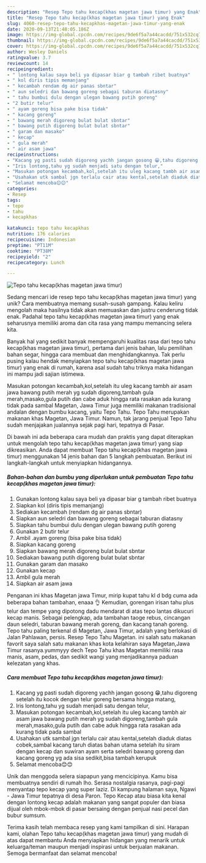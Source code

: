 ```yaml
---
description: "Resep Tepo tahu kecap(khas magetan jawa timur) yang Enak"
title: "Resep Tepo tahu kecap(khas magetan jawa timur) yang Enak"
slug: 4060-resep-tepo-tahu-kecapkhas-magetan-jawa-timur-yang-enak
date: 2020-09-13T21:48:05.186Z
image: https://img-global.cpcdn.com/recipes/9de6f5a7a44cacdd/751x532cq70/tepo-tahu-kecapkhas-magetan-jawa-timur-foto-resep-utama.jpg
thumbnail: https://img-global.cpcdn.com/recipes/9de6f5a7a44cacdd/751x532cq70/tepo-tahu-kecapkhas-magetan-jawa-timur-foto-resep-utama.jpg
cover: https://img-global.cpcdn.com/recipes/9de6f5a7a44cacdd/751x532cq70/tepo-tahu-kecapkhas-magetan-jawa-timur-foto-resep-utama.jpg
author: Wesley Daniels
ratingvalue: 3.7
reviewcount: 14
recipeingredient:
- " lontong kalau saya beli ya dipasar biar g tambah ribet buatnya"
- " kol diris tipis memanjang"
- " kecambah rendam dg air panas sbntar"
- " aun seledri dan bawang goreng sebagai taburan diatasny"
- " tahu bumbui dulu dengan ulegan bawang putih goreng"
- "2 butir telur"
- " ayam goreng bisa pake bisa tidak"
- " kacang goreng"
- " bawang merah digoreng bulat bulat sbntar"
- " bawang putih digoreng bulat bulat sbntar"
- " garam dan masako"
- " kecap"
- " gula merah"
- " air asam jawa"
recipeinstructions:
- "Kacang yg pasti sudah digoreng yachh jangan gosong 😁,tahu digoreng setelah itu kocok dengan telur goreng bersama hingga matang,"
- "Iris lontong,tahu yg sudah menjadi satu dengan telur,"
- "Masukan potongan kecambah,kol,setelah itu uleg kacang tambh air asam jawa bawang putih merah yg sudah digoreng,tambah gula merah,masako,gula putih dan cabe aduk hingga rata rasakan ada kurang tidak pada sambal"
- "Usahakan utk sambal jgn terlalu cair atau kental,setelah diaduk diatas cobek,sambal kacang taruh diatas bahan utama setelah itu siram dengan kecap dan suwiran ayam serta seledri bawang goreng dan kacang goreng yg ada sisa sedikit,bisa tambah kerupuk"
- "Selamat mencoba😊😊"
categories:
- Resep
tags:
- tepo
- tahu
- kecapkhas

katakunci: tepo tahu kecapkhas 
nutrition: 176 calories
recipecuisine: Indonesian
preptime: "PT11M"
cooktime: "PT38M"
recipeyield: "2"
recipecategory: Lunch

---
```



![Tepo tahu kecap(khas magetan jawa timur)](https://img-global.cpcdn.com/recipes/9de6f5a7a44cacdd/751x532cq70/tepo-tahu-kecapkhas-magetan-jawa-timur-foto-resep-utama.jpg)

Sedang mencari ide resep tepo tahu kecap(khas magetan jawa timur) yang unik? Cara membuatnya memang susah-susah gampang. Kalau keliru mengolah maka hasilnya tidak akan memuaskan dan justru cenderung tidak enak. Padahal tepo tahu kecap(khas magetan jawa timur) yang enak seharusnya memiliki aroma dan cita rasa yang mampu memancing selera kita.

Banyak hal yang sedikit banyak mempengaruhi kualitas rasa dari tepo tahu kecap(khas magetan jawa timur), pertama dari jenis bahan, lalu pemilihan bahan segar, hingga cara membuat dan menghidangkannya. Tak perlu pusing kalau hendak menyiapkan tepo tahu kecap(khas magetan jawa timur) yang enak di rumah, karena asal sudah tahu triknya maka hidangan ini mampu jadi sajian istimewa.

Masukan potongan kecambah,kol,setelah itu uleg kacang tambh air asam jawa bawang putih merah yg sudah digoreng,tambah gula merah,masako,gula putih dan cabe aduk hingga rata rasakan ada kurang tidak pada sambal Magetan, Jawa Timur juga memiliki makanan tradisional andalan dengan bumbu kacang, yaitu Tepo Tahu. Tepo Tahu merupakan makanan khas Magetan, Jawa Timur. Namun, tak jarang penjual Tepo Tahu sudah menjajakan jualannya sejak pagi hari, tepatnya di Pasar.


Di bawah ini ada beberapa cara mudah dan praktis yang dapat diterapkan untuk mengolah tepo tahu kecap(khas magetan jawa timur) yang siap dikreasikan. Anda dapat membuat Tepo tahu kecap(khas magetan jawa timur) menggunakan 14 jenis bahan dan 5 langkah pembuatan. Berikut ini langkah-langkah untuk menyiapkan hidangannya.

<!--inarticleads1-->

##### Bahan-bahan dan bumbu yang diperlukan untuk pembuatan Tepo tahu kecap(khas magetan jawa timur):

1. Gunakan  lontong kalau saya beli ya dipasar biar g tambah ribet buatnya
1. Siapkan  kol (diris tipis memanjang)
1. Sediakan  kecambah (rendam dg air panas sbntar)
1. Siapkan  aun seledri dan bawang goreng sebagai taburan diatasny
1. Siapkan  tahu bumbui dulu dengan ulegan bawang putih goreng
1. Gunakan 2 butir telur
1. Ambil  .ayam goreng (bisa pake bisa tidak)
1. Siapkan  kacang goreng
1. Siapkan  bawang merah digoreng bulat bulat sbntar
1. Sediakan  bawang putih digoreng bulat bulat sbntar
1. Gunakan  garam dan masako
1. Gunakan  kecap
1. Ambil  gula merah
1. Siapkan  air asam jawa


Penganan ini khas Magetan jawa Timur, mirip kupat tahu kl d bdg cuma ada beberapa bahan tambahan, enaaa 👌 Kemudian, gorengan irisan tahu plus telur dan tempe yang dipotong dadu mendarat di atas tepo lantas dikucuri kecap manis. Sebagai pelengkap, ada tambahan taoge rebus, cincangan daun seledri, taburan bawang merah goreng, dan kacang tanah goreng. Tepo tahu paling terkenal di Magetan, Jawa Timur, adalah yang berlokasi di Jalan Pahlawan, persis. Resep Tepo Tahu Magetan. ini salah satu makanan favorit saya salah satu makanan khas kota kelahiran saya Magetan,Jawa Timur rasanya.yummyyy dech Tepo Tahu khas Magetan memiliki rasa manis, asam, pedas, dan sedikit wangi yang menjadikannya paduan kelezatan yang khas. 

<!--inarticleads2-->

##### Cara membuat Tepo tahu kecap(khas magetan jawa timur):

1. Kacang yg pasti sudah digoreng yachh jangan gosong 😁,tahu digoreng setelah itu kocok dengan telur goreng bersama hingga matang,
1. Iris lontong,tahu yg sudah menjadi satu dengan telur,
1. Masukan potongan kecambah,kol,setelah itu uleg kacang tambh air asam jawa bawang putih merah yg sudah digoreng,tambah gula merah,masako,gula putih dan cabe aduk hingga rata rasakan ada kurang tidak pada sambal
1. Usahakan utk sambal jgn terlalu cair atau kental,setelah diaduk diatas cobek,sambal kacang taruh diatas bahan utama setelah itu siram dengan kecap dan suwiran ayam serta seledri bawang goreng dan kacang goreng yg ada sisa sedikit,bisa tambah kerupuk
1. Selamat mencoba😊😊


Unik dan menggoda selera siapapun yang mencicipinya. Kamu bisa membuatnya sendiri di rumah lho. Serasa nostalgia rasanya, pagi-pagi menyantap tepo kecap yang super laziz. Di kampung halaman saya, Ngawi - Jawa Timur tepatnya di desa Paron. Tepo Kecap atau biasa kita kenal dengan lontong kecap adalah makanan yang sangat populer dan biasa dijual oleh mbok-mbok di pasar bersaing dengan penjual nasi pecel dan bubur sumsum. 

Terima kasih telah membaca resep yang kami tampilkan di sini. Harapan kami, olahan Tepo tahu kecap(khas magetan jawa timur) yang mudah di atas dapat membantu Anda menyiapkan hidangan yang menarik untuk keluarga/teman maupun menjadi inspirasi untuk berjualan makanan. Semoga bermanfaat dan selamat mencoba!
